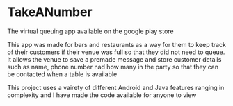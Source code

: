 # TakeANumber
The virtual queuing app available on the google play store

This app was made for bars and restaurants as a way for them to keep track of their customers if their venue was full so that they did not need to queue. It allows the venue to save a premade message and store customer details such as name, phone number nad how many in the party so that they can be contacted when a table is available

This project uses a vairety of different Android and Java features ranging in complexity and I have made the code available for anyone to view

